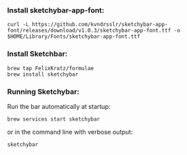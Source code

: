 ### Install sketchybar-app-font:
```
curl -L https://github.com/kvndrsslr/sketchybar-app-font/releases/download/v1.0.3/sketchybar-app-font.ttf -o $HOME/Library/Fonts/sketchybar-app-font.ttf
```

### Install Sketchbar:
```
brew tap FelixKratz/formulae
brew install sketchybar
```


### Running Sketchybar:
Run the bar automatically at startup:
```
brew services start sketchybar
```


or in the command line with verbose output:
```
sketchybar
```
